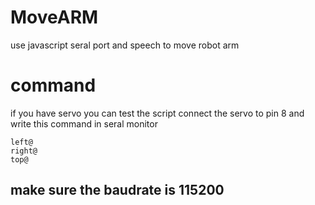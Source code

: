 # MoveARM
use javascript seral port and speech to move robot arm

# command
if you have servo you can test the script connect the servo to pin 8 and write this command in seral monitor
```
left@
right@
top@
```
## make sure the baudrate is 115200
